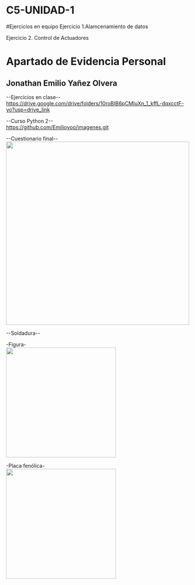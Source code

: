 # C5-UNIDAD-1

#Ejercicios en equipo
Ejercicio 1.Alamcenamiento de datos

Ejercicio 2. Control de Actuadores


# Apartado de Evidencia Personal
## Jonathan Emilio Yañez Olvera 

--Ejercicios en clase--
https://drive.google.com/drive/folders/10roBIB6pCMIuXn_1_kffL-dqxcctF-yo?usp=drive_link

--Curso Python 2--
<br>
https://github.com/Emilioyoo/imagenes.git

--Cuestionario final--
<br>
<img src="" width="500"/>

--Soldadura--

-Figura-
<br>
<img src="" width="300"/>

-Placa fenólica-
<br>
<img src="" width="300"/>

